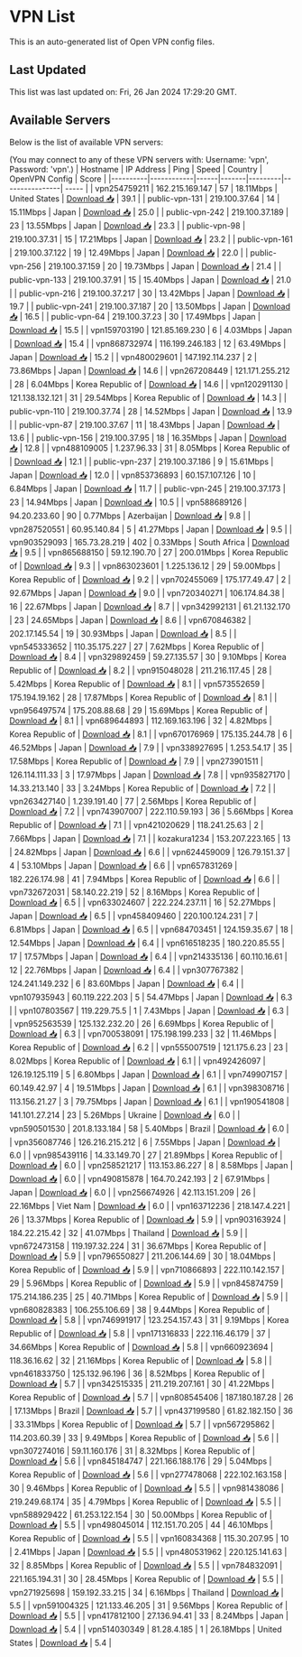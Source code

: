 # VPN List

This is an auto-generated list of Open VPN config files.

## Last Updated

This list was last updated on: Fri, 26 Jan 2024 17:29:20 GMT.

## Available Servers

Below is the list of available VPN servers:

(You may connect to any of these VPN servers with: Username: 'vpn', Password: 'vpn'.)
| Hostname | IP Address | Ping | Speed | Country | OpenVPN Config | Score |
|----------|------------|------|-------|---------|----------------| ----- |
| vpn254759211 | 162.215.169.147 | 57 | 18.11Mbps | United States | [Download 📥](./configs/server_0_US.ovpn) | 39.1 |
| public-vpn-131 | 219.100.37.64 | 14 | 15.11Mbps | Japan | [Download 📥](./configs/server_1_JP.ovpn) | 25.0 |
| public-vpn-242 | 219.100.37.189 | 23 | 13.55Mbps | Japan | [Download 📥](./configs/server_2_JP.ovpn) | 23.3 |
| public-vpn-98 | 219.100.37.31 | 15 | 17.21Mbps | Japan | [Download 📥](./configs/server_3_JP.ovpn) | 23.2 |
| public-vpn-161 | 219.100.37.122 | 19 | 12.49Mbps | Japan | [Download 📥](./configs/server_4_JP.ovpn) | 22.0 |
| public-vpn-256 | 219.100.37.159 | 20 | 19.73Mbps | Japan | [Download 📥](./configs/server_5_JP.ovpn) | 21.4 |
| public-vpn-133 | 219.100.37.91 | 15 | 15.40Mbps | Japan | [Download 📥](./configs/server_6_JP.ovpn) | 21.0 |
| public-vpn-216 | 219.100.37.217 | 30 | 13.42Mbps | Japan | [Download 📥](./configs/server_7_JP.ovpn) | 19.7 |
| public-vpn-241 | 219.100.37.187 | 20 | 13.50Mbps | Japan | [Download 📥](./configs/server_8_JP.ovpn) | 16.5 |
| public-vpn-64 | 219.100.37.23 | 30 | 17.49Mbps | Japan | [Download 📥](./configs/server_9_JP.ovpn) | 15.5 |
| vpn159703190 | 121.85.169.230 | 6 | 4.03Mbps | Japan | [Download 📥](./configs/server_10_JP.ovpn) | 15.4 |
| vpn868732974 | 116.199.246.183 | 12 | 63.49Mbps | Japan | [Download 📥](./configs/server_11_JP.ovpn) | 15.2 |
| vpn480029601 | 147.192.114.237 | 2 | 73.86Mbps | Japan | [Download 📥](./configs/server_12_JP.ovpn) | 14.6 |
| vpn267208449 | 121.171.255.212 | 28 | 6.04Mbps | Korea Republic of | [Download 📥](./configs/server_13_KR.ovpn) | 14.6 |
| vpn120291130 | 121.138.132.121 | 31 | 29.54Mbps | Korea Republic of | [Download 📥](./configs/server_14_KR.ovpn) | 14.3 |
| public-vpn-110 | 219.100.37.74 | 28 | 14.52Mbps | Japan | [Download 📥](./configs/server_15_JP.ovpn) | 13.9 |
| public-vpn-87 | 219.100.37.67 | 11 | 18.43Mbps | Japan | [Download 📥](./configs/server_16_JP.ovpn) | 13.6 |
| public-vpn-156 | 219.100.37.95 | 18 | 16.35Mbps | Japan | [Download 📥](./configs/server_17_JP.ovpn) | 12.8 |
| vpn488109005 | 1.237.96.33 | 31 | 8.05Mbps | Korea Republic of | [Download 📥](./configs/server_18_KR.ovpn) | 12.1 |
| public-vpn-237 | 219.100.37.186 | 9 | 15.61Mbps | Japan | [Download 📥](./configs/server_19_JP.ovpn) | 12.0 |
| vpn853736893 | 60.157.107.126 | 10 | 6.84Mbps | Japan | [Download 📥](./configs/server_20_JP.ovpn) | 11.7 |
| public-vpn-245 | 219.100.37.173 | 23 | 14.94Mbps | Japan | [Download 📥](./configs/server_21_JP.ovpn) | 10.5 |
| vpn588689126 | 94.20.233.60 | 90 | 0.77Mbps | Azerbaijan | [Download 📥](./configs/server_22_AZ.ovpn) | 9.8 |
| vpn287520551 | 60.95.140.84 | 5 | 41.27Mbps | Japan | [Download 📥](./configs/server_23_JP.ovpn) | 9.5 |
| vpn903529093 | 165.73.28.219 | 402 | 0.33Mbps | South Africa | [Download 📥](./configs/server_24_ZA.ovpn) | 9.5 |
| vpn865688150 | 59.12.190.70 | 27 | 200.01Mbps | Korea Republic of | [Download 📥](./configs/server_25_KR.ovpn) | 9.3 |
| vpn863023601 | 1.225.136.12 | 29 | 59.00Mbps | Korea Republic of | [Download 📥](./configs/server_26_KR.ovpn) | 9.2 |
| vpn702455069 | 175.177.49.47 | 2 | 92.67Mbps | Japan | [Download 📥](./configs/server_27_JP.ovpn) | 9.0 |
| vpn720340271 | 106.174.84.38 | 16 | 22.67Mbps | Japan | [Download 📥](./configs/server_28_JP.ovpn) | 8.7 |
| vpn342992131 | 61.21.132.170 | 23 | 24.65Mbps | Japan | [Download 📥](./configs/server_29_JP.ovpn) | 8.6 |
| vpn670846382 | 202.17.145.54 | 19 | 30.93Mbps | Japan | [Download 📥](./configs/server_30_JP.ovpn) | 8.5 |
| vpn545333652 | 110.35.175.227 | 27 | 7.62Mbps | Korea Republic of | [Download 📥](./configs/server_31_KR.ovpn) | 8.4 |
| vpn329892459 | 59.27.135.57 | 30 | 9.10Mbps | Korea Republic of | [Download 📥](./configs/server_32_KR.ovpn) | 8.2 |
| vpn915048028 | 211.216.117.45 | 28 | 5.42Mbps | Korea Republic of | [Download 📥](./configs/server_33_KR.ovpn) | 8.1 |
| vpn573552659 | 175.194.19.162 | 28 | 17.87Mbps | Korea Republic of | [Download 📥](./configs/server_34_KR.ovpn) | 8.1 |
| vpn956497574 | 175.208.88.68 | 29 | 15.69Mbps | Korea Republic of | [Download 📥](./configs/server_35_KR.ovpn) | 8.1 |
| vpn689644893 | 112.169.163.196 | 32 | 4.82Mbps | Korea Republic of | [Download 📥](./configs/server_36_KR.ovpn) | 8.1 |
| vpn670176969 | 175.135.244.78 | 6 | 46.52Mbps | Japan | [Download 📥](./configs/server_37_JP.ovpn) | 7.9 |
| vpn338927695 | 1.253.54.17 | 35 | 17.58Mbps | Korea Republic of | [Download 📥](./configs/server_38_KR.ovpn) | 7.9 |
| vpn273901511 | 126.114.111.33 | 3 | 17.97Mbps | Japan | [Download 📥](./configs/server_39_JP.ovpn) | 7.8 |
| vpn935827170 | 14.33.213.140 | 33 | 3.24Mbps | Korea Republic of | [Download 📥](./configs/server_40_KR.ovpn) | 7.2 |
| vpn263427140 | 1.239.191.40 | 77 | 2.56Mbps | Korea Republic of | [Download 📥](./configs/server_41_KR.ovpn) | 7.2 |
| vpn743907007 | 222.110.59.193 | 36 | 5.66Mbps | Korea Republic of | [Download 📥](./configs/server_42_KR.ovpn) | 7.1 |
| vpn421020629 | 118.241.25.63 | 2 | 7.66Mbps | Japan | [Download 📥](./configs/server_43_JP.ovpn) | 7.1 |
| kozakura1234 | 153.207.223.165 | 13 | 24.82Mbps | Japan | [Download 📥](./configs/server_44_JP.ovpn) | 6.6 |
| vpn624459009 | 126.79.151.37 | 4 | 53.10Mbps | Japan | [Download 📥](./configs/server_45_JP.ovpn) | 6.6 |
| vpn657831269 | 182.226.174.98 | 41 | 7.94Mbps | Korea Republic of | [Download 📥](./configs/server_46_KR.ovpn) | 6.6 |
| vpn732672031 | 58.140.22.219 | 52 | 8.16Mbps | Korea Republic of | [Download 📥](./configs/server_47_KR.ovpn) | 6.5 |
| vpn633024607 | 222.224.237.11 | 16 | 52.27Mbps | Japan | [Download 📥](./configs/server_48_JP.ovpn) | 6.5 |
| vpn458409460 | 220.100.124.231 | 7 | 6.81Mbps | Japan | [Download 📥](./configs/server_49_JP.ovpn) | 6.5 |
| vpn684703451 | 124.159.35.67 | 18 | 12.54Mbps | Japan | [Download 📥](./configs/server_50_JP.ovpn) | 6.4 |
| vpn616518235 | 180.220.85.55 | 17 | 17.57Mbps | Japan | [Download 📥](./configs/server_51_JP.ovpn) | 6.4 |
| vpn214335136 | 60.110.16.61 | 12 | 22.76Mbps | Japan | [Download 📥](./configs/server_52_JP.ovpn) | 6.4 |
| vpn307767382 | 124.241.149.232 | 6 | 83.60Mbps | Japan | [Download 📥](./configs/server_53_JP.ovpn) | 6.4 |
| vpn107935943 | 60.119.222.203 | 5 | 54.47Mbps | Japan | [Download 📥](./configs/server_54_JP.ovpn) | 6.3 |
| vpn107803567 | 119.229.75.5 | 1 | 7.43Mbps | Japan | [Download 📥](./configs/server_55_JP.ovpn) | 6.3 |
| vpn952563539 | 125.132.232.20 | 26 | 6.69Mbps | Korea Republic of | [Download 📥](./configs/server_56_KR.ovpn) | 6.3 |
| vpn700538091 | 175.198.199.233 | 32 | 11.46Mbps | Korea Republic of | [Download 📥](./configs/server_57_KR.ovpn) | 6.2 |
| vpn555007519 | 121.175.6.23 | 23 | 8.02Mbps | Korea Republic of | [Download 📥](./configs/server_58_KR.ovpn) | 6.1 |
| vpn492426097 | 126.19.125.119 | 5 | 6.80Mbps | Japan | [Download 📥](./configs/server_59_JP.ovpn) | 6.1 |
| vpn749907157 | 60.149.42.97 | 4 | 19.51Mbps | Japan | [Download 📥](./configs/server_60_JP.ovpn) | 6.1 |
| vpn398308716 | 113.156.21.27 | 3 | 79.75Mbps | Japan | [Download 📥](./configs/server_61_JP.ovpn) | 6.1 |
| vpn190541808 | 141.101.27.214 | 23 | 5.26Mbps | Ukraine | [Download 📥](./configs/server_62_UA.ovpn) | 6.0 |
| vpn590501530 | 201.8.133.184 | 58 | 5.40Mbps | Brazil | [Download 📥](./configs/server_63_BR.ovpn) | 6.0 |
| vpn356087746 | 126.216.215.212 | 6 | 7.55Mbps | Japan | [Download 📥](./configs/server_64_JP.ovpn) | 6.0 |
| vpn985439116 | 14.33.149.70 | 27 | 21.89Mbps | Korea Republic of | [Download 📥](./configs/server_65_KR.ovpn) | 6.0 |
| vpn258521217 | 113.153.86.227 | 8 | 8.58Mbps | Japan | [Download 📥](./configs/server_66_JP.ovpn) | 6.0 |
| vpn490815878 | 164.70.242.193 | 2 | 67.91Mbps | Japan | [Download 📥](./configs/server_67_JP.ovpn) | 6.0 |
| vpn256674926 | 42.113.151.209 | 26 | 22.16Mbps | Viet Nam | [Download 📥](./configs/server_68_VN.ovpn) | 6.0 |
| vpn163712236 | 218.147.4.221 | 26 | 13.37Mbps | Korea Republic of | [Download 📥](./configs/server_69_KR.ovpn) | 5.9 |
| vpn903163924 | 184.22.215.42 | 32 | 41.07Mbps | Thailand | [Download 📥](./configs/server_70_TH.ovpn) | 5.9 |
| vpn672473158 | 119.197.32.224 | 31 | 36.67Mbps | Korea Republic of | [Download 📥](./configs/server_71_KR.ovpn) | 5.9 |
| vpn796550827 | 211.206.144.69 | 30 | 18.04Mbps | Korea Republic of | [Download 📥](./configs/server_72_KR.ovpn) | 5.9 |
| vpn710866893 | 222.110.142.157 | 29 | 5.96Mbps | Korea Republic of | [Download 📥](./configs/server_73_KR.ovpn) | 5.9 |
| vpn845874759 | 175.214.186.235 | 25 | 40.71Mbps | Korea Republic of | [Download 📥](./configs/server_74_KR.ovpn) | 5.9 |
| vpn680828383 | 106.255.106.69 | 38 | 9.44Mbps | Korea Republic of | [Download 📥](./configs/server_75_KR.ovpn) | 5.8 |
| vpn746991917 | 123.254.157.43 | 31 | 9.19Mbps | Korea Republic of | [Download 📥](./configs/server_76_KR.ovpn) | 5.8 |
| vpn171316833 | 222.116.46.179 | 37 | 34.66Mbps | Korea Republic of | [Download 📥](./configs/server_77_KR.ovpn) | 5.8 |
| vpn660923694 | 118.36.16.62 | 32 | 21.16Mbps | Korea Republic of | [Download 📥](./configs/server_78_KR.ovpn) | 5.8 |
| vpn461833750 | 125.132.96.196 | 36 | 8.52Mbps | Korea Republic of | [Download 📥](./configs/server_79_KR.ovpn) | 5.7 |
| vpn342515335 | 211.219.207.161 | 30 | 41.22Mbps | Korea Republic of | [Download 📥](./configs/server_80_KR.ovpn) | 5.7 |
| vpn808545406 | 187.180.187.28 | 26 | 17.13Mbps | Brazil | [Download 📥](./configs/server_81_BR.ovpn) | 5.7 |
| vpn437199580 | 61.82.182.150 | 36 | 33.31Mbps | Korea Republic of | [Download 📥](./configs/server_82_KR.ovpn) | 5.7 |
| vpn567295862 | 114.203.60.39 | 33 | 9.49Mbps | Korea Republic of | [Download 📥](./configs/server_83_KR.ovpn) | 5.6 |
| vpn307274016 | 59.11.160.176 | 31 | 8.32Mbps | Korea Republic of | [Download 📥](./configs/server_84_KR.ovpn) | 5.6 |
| vpn845184747 | 221.166.188.176 | 29 | 5.04Mbps | Korea Republic of | [Download 📥](./configs/server_85_KR.ovpn) | 5.6 |
| vpn277478068 | 222.102.163.158 | 30 | 9.46Mbps | Korea Republic of | [Download 📥](./configs/server_86_KR.ovpn) | 5.5 |
| vpn981438086 | 219.249.68.174 | 35 | 4.79Mbps | Korea Republic of | [Download 📥](./configs/server_87_KR.ovpn) | 5.5 |
| vpn588929422 | 61.253.122.154 | 30 | 50.00Mbps | Korea Republic of | [Download 📥](./configs/server_88_KR.ovpn) | 5.5 |
| vpn498045014 | 112.151.70.205 | 44 | 46.10Mbps | Korea Republic of | [Download 📥](./configs/server_89_KR.ovpn) | 5.5 |
| vpn160834368 | 115.30.207.95 | 10 | 2.41Mbps | Japan | [Download 📥](./configs/server_90_JP.ovpn) | 5.5 |
| vpn480531962 | 220.125.141.63 | 32 | 8.85Mbps | Korea Republic of | [Download 📥](./configs/server_91_KR.ovpn) | 5.5 |
| vpn784832091 | 221.165.194.31 | 30 | 28.45Mbps | Korea Republic of | [Download 📥](./configs/server_92_KR.ovpn) | 5.5 |
| vpn271925698 | 159.192.33.215 | 34 | 6.16Mbps | Thailand | [Download 📥](./configs/server_93_TH.ovpn) | 5.5 |
| vpn591004325 | 121.133.46.205 | 31 | 9.56Mbps | Korea Republic of | [Download 📥](./configs/server_94_KR.ovpn) | 5.5 |
| vpn417812100 | 27.136.94.41 | 33 | 8.24Mbps | Japan | [Download 📥](./configs/server_95_JP.ovpn) | 5.4 |
| vpn514030349 | 81.28.4.185 | 1 | 26.18Mbps | United States | [Download 📥](./configs/server_96_US.ovpn) | 5.4 |
